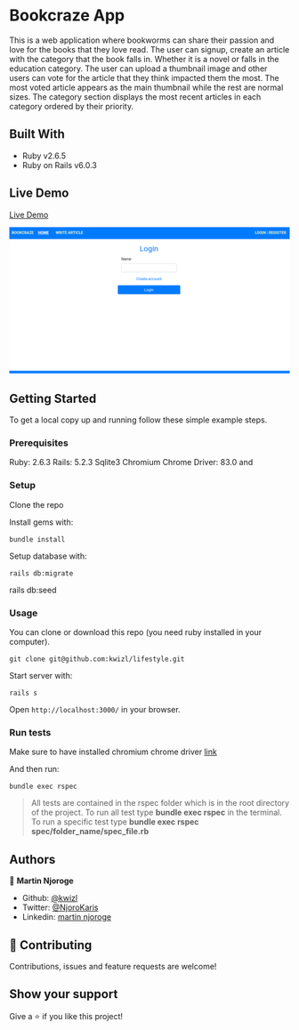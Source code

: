 # Bookcraze App
This is a web application where bookworms can share their passion and love for the books that they love read. The user can signup, create an article with the category that the book falls in. Whether it is a novel or falls in the education category. The user can upload a thumbnail image and other users can vote for the article that they think impacted them the most. The most voted article appears as the main thumbnail while the rest are normal sizes. The category section displays the most recent articles in each category ordered by their priority.

## Built With

- Ruby v2.6.5
- Ruby on Rails v6.0.3

## Live Demo

[Live Demo](https://serene-hamlet-36138.herokuapp.com/)

![screenshot](./app/assets/images/screenshot.png)

## Getting Started

To get a local copy up and running follow these simple example steps.

### Prerequisites

Ruby: 2.6.3
Rails: 5.2.3
Sqlite3
Chromium Chrome Driver: 83.0 and 

### Setup

Clone the repo

Install gems with:

```
bundle install
```

Setup database with:

```
rails db:migrate
```
rails db:seed

### Usage

You can clone or download this repo (you need ruby installed in your computer).

    git clone git@github.com:kwizl/lifestyle.git
Start server with:

```
rails s
```
Open `http://localhost:3000/` in your browser.


### Run tests

Make sure to have installed chromium chrome driver [link](https://chromedriver.chromium.org/downloads)

And then run:

```
bundle exec rspec
```

> All tests are contained in the rspec folder which is in the root directory of the project. 
To run all test type **bundle exec rspec** in the terminal. To run a specific test type 
**bundle exec rspec spec/folder_name/spec_file.rb**

## Authors

👤 **Martin Njoroge**

- Github: [@kwizl](https://github.com/kwizl)
- Twitter: [@NjoroKaris](https://twitter.com/NjoroKaris)
- Linkedin: [martin njoroge](https://www.linkedin.com/in/martin-njoroge-098774110/)

## 🤝 Contributing

Contributions, issues and feature requests are welcome!

## Show your support

Give a ⭐️ if you like this project!
